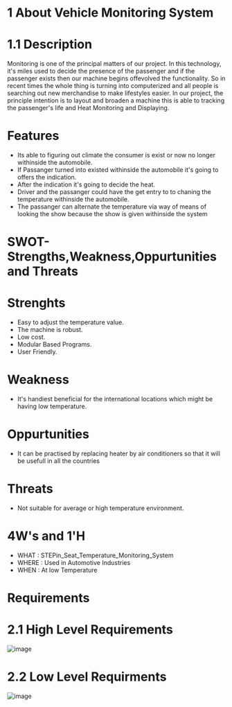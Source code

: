 # 1 About Vehicle Monitoring System

# 1.1 Description

Monitoring is one of the principal matters of our project. In this technology, it's miles used to decide the presence of the passenger and if the passenger exists then our machine begins offevolved the functionality. So in recent times the whole thing is turning into computerized and all people is searching out new merchandise to make lifestyles easier. In our project, the principle intention is to layout and broaden a machine this is able to tracking the passenger's life and Heat Monitoring and Displaying.

# Features
* Its able to figuring out climate the consumer is exist or now no longer withinside the automobile.
* If Passanger turned into existed withinside the automobile it's going to offers the indication.
* After the indication it's going to decide the heat.
* Driver and the passanger could have the get entry to to chaning the temperature withinside the automobile.
* The passanger can alternate the temperature via way of means of looking the show because the show is given withinside the system

# SWOT-Strengths,Weakness,Oppurtunities and Threats

# Strenghts
* Easy to adjust the temperature value.
* The machine is robust.
* Low cost.
* Modular Based Programs.
* User Friendly.

# Weakness
* It's handiest beneficial for the international locations which might be having low temperature.

# Oppurtunities
* It can be practised by replacing heater by air conditioners so that it will be usefull in all the countries

# Threats
* Not suitable for average or high temperature environment.

# 4W's and 1'H
* WHAT : STEPin_Seat_Temperature_Monitoring_System
* WHERE : Used in Automotive Industries
* WHEN : At low Temperature

# Requirements

# 2.1 High Level Requirements

![image](https://user-images.githubusercontent.com/98792351/155832858-09b0a014-bbfd-42dd-8989-9e9c5ee1b87d.png)

# 2.2 Low Level Requirments

![image](https://user-images.githubusercontent.com/98792351/155833002-21846d14-04a1-4b29-964b-28b901e80e64.png)

